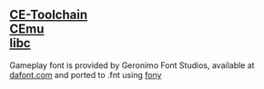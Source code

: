[CE-Toolchain](https://github.com/CE-Programming/toolchain/releases/tag/v11.2)<br />
[CEmu](https://ce-programming.github.io/CEmu/)<br />
[libc](https://tiny.cc/clibs)<br />
---
Gameplay font is provided by Geronimo Font Studios, available at [dafont.com](https://www.dafont.com/gameplay.font) and ported to .fnt using [fony](http://hukka.ncn.fi/index.php?fony)
